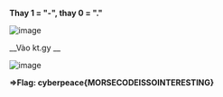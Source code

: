 __Thay 1 = "-", thay 0 = "."__

  ![image](https://user-images.githubusercontent.com/86923385/126905677-9ed08fb9-27ec-448f-b2e2-57fe03d949e5.png)

__Vào kt.gy __

  ![image](https://user-images.githubusercontent.com/86923385/126905717-bb27e247-7b0c-4dfc-81a1-449c1a4e5da5.png)


__=>Flag: cyberpeace{MORSECODEISSOINTERESTING}__

  
